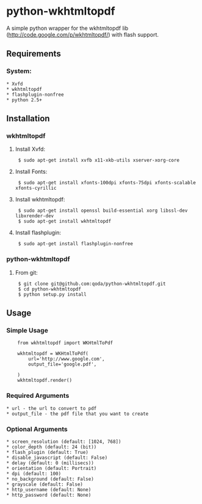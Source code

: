 # python-wkhtmltopdf

A simple python wrapper for the wkhtmltopdf lib (http://code.google.com/p/wkhtmltopdf/) with flash support.

## Requirements

### System:
    
    * Xvfd
    * wkhtmltopdf
    * flashplugin-nonfree
    * python 2.5+

## Installation

### wkhtmltopdf

1. Install Xvfd:

        $ sudo apt-get install xvfb x11-xkb-utils xserver-xorg-core
    
2. Install Fonts:

        $ sudo apt-get install xfonts-100dpi xfonts-75dpi xfonts-scalable xfonts-cyrillic
    
3. Install wkhtmltopdf:

        $ sudo apt-get install openssl build-essential xorg libssl-dev libxrender-dev
        $ sudo apt-get install wkhtmltopdf
    
4. Install flashplugin:

        $ sudo apt-get install flashplugin-nonfree

### python-wkhtmltopdf

1. From git:

        $ git clone git@github.com:qoda/python-wkhtmltopdf.git
        $ cd python-wkhtmltopdf
        $ python setup.py install

## Usage

### Simple Usage

        from wkhtmltopdf import WKHtmlToPdf
        
        wkhtmltopdf = WKHtmlToPdf(
            url='http://www.google.com',
            output_file='google.pdf',
            
        )
        wkhtmltopdf.render()
        
### Required Arguments

    * url - the url to convert to pdf
    * output_file - the pdf file that you want to create
        
### Optional Arguments

    * screen_resolution (default: [1024, 768])
    * color_depth (default: 24 (bit))
    * flash_plugin (default: True)
    * disable_javascript (default: False)
    * delay (default: 0 (millisecs))
    * orientation (default: Portrait)
    * dpi (default: 100)
    * no_background (default: False)
    * grayscale (default: False)
    * http_username (default: None)
    * http_password (default: None)
    